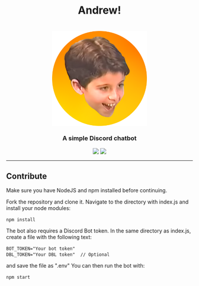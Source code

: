 <h1 align="center">Andrew!</h1>

<h1 align="center">
    <img src="https://raw.githubusercontent.com/BR88C/andrew/master/src/assets/images/andrew%20cropped.png" align="center" width="256" height="256" />
</h1>

<h3 align="center">A simple Discord chatbot</h3>

<p align="center">
    <img src="https://img.shields.io/github/v/release/BR88C/andrew?include_prereleases&style=for-the-badge&color=d65cff">
    <img src="https://img.shields.io/github/license/BR88C/andrew?style=for-the-badge&color=fbedff">
</p>

---

## Contribute
Make sure you have NodeJS and npm installed before continuing.

Fork the repository and clone it.
Navigate to the directory with index.js and install your node modules:
```
npm install
```
The bot also requires a Discord Bot token. In the same directory as index.js, create a file with the following text:
```
BOT_TOKEN="Your bot token"
DBL_TOKEN="Your DBL token"  // Optional
```
and save the file as ".env"
You can then run the bot with:
```
npm start
```

